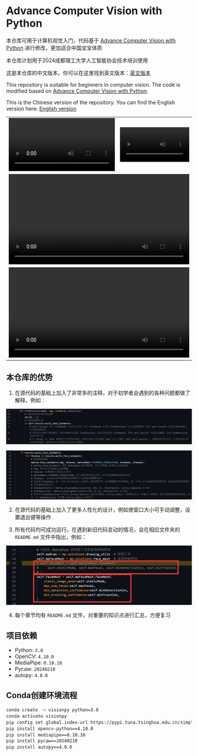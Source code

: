 # Advance Computer Vision with Python

本仓库可用于计算机视觉入门，代码基于 [Advance Computer Vision with Python](https://www.computervision.zone/courses/advance-computer-vision-with-python/) 进行修改，更加适合中国宝宝体质

本仓库计划用于2024成都理工大学人工智能协会技术培训使用

这是本仓库的中文版本，你可以在这里找到英文版本：[英文版本](https://github.com/Diraw/Advance-Computer-Vision-with-Python/tree/main_en)

This repository is suitable for beginners in computer vision. The code is modified based on [Advance Computer Vision with Python](https://www.computervision.zone/courses/advance-computer-vision-with-python/).

This is the Chinese version of the repository. You can find the English version here: [English version](https://github.com/Diraw/Advance-Computer-Vision-with-Python/tree/main_en)

<table width="100%">
  <tr>
    <td width="60%">
      <video width="100%" controls>
        <source src="./assets/手势控制电脑音量.mp4" type="video/mp4">
        Your browser does not support the video tag.
      </video>
    </td>
    <td width="40%">
      <video width="100%" controls>
        <source src="./assets/finger_counter.mp4" type="video/mp4">
        Your browser does not support the video tag.
      </video>
    </td>
  </tr>
  <tr>
    <td colspan="2" style="text-align: center;">
      <video width="100%" controls>
        <source src="./assets/AI_Virtual_Mouse.mp4" type="video/mp4">
        Your browser does not support the video tag.
      </video>
    </td>
  </tr>
  <tr>
    <td colspan="2" style="text-align: center;">
      <video width="100%" controls>
        <source src="./assets/AI_Virtual_Painter.mp4" type="video/mp4">
        Your browser does not support the video tag.
      </video>
    </td>
  </tr>
</table>



## 本仓库的优势

1. 在源代码的基础上加入了非常多的注释，对于初学者会遇到的各种问题都做了解释。例如：

![1](./assets/1.png)

![2](./assets/2.png)

2. 在源代码的基础上加入了更多人性化的设计，例如使窗口大小可手动调整，设置退出键等操作

3. 所有代码均可成功运行。在遇到新旧代码变动的情况，会在相应文件夹的 `README.md` 文件中指出，例如：

![3](./Chapter%204%20Face%20Mesh/pics/关键字传参.png)

4. 每个章节均有 `README.md` 文件，对重要的知识点进行汇总，方便复习

## 项目依赖

- Python: `3.8`
- OpenCV: `4.10.0`
- MediaPipe: `0.10.10`
- Pycaw: `20240210`
- autopy: `4.0.0`

## Conda创建环境流程

```bash
conda create -n visionpy python=3.8
conda activate visionpy
pip config set global.index-url https://pypi.tuna.tsinghua.edu.cn/simple
pip install opencv-python==4.10.0
pip install mediapipe==0.10.10
pip install pycaw==20240210
pip install autopy==4.0.0
```
